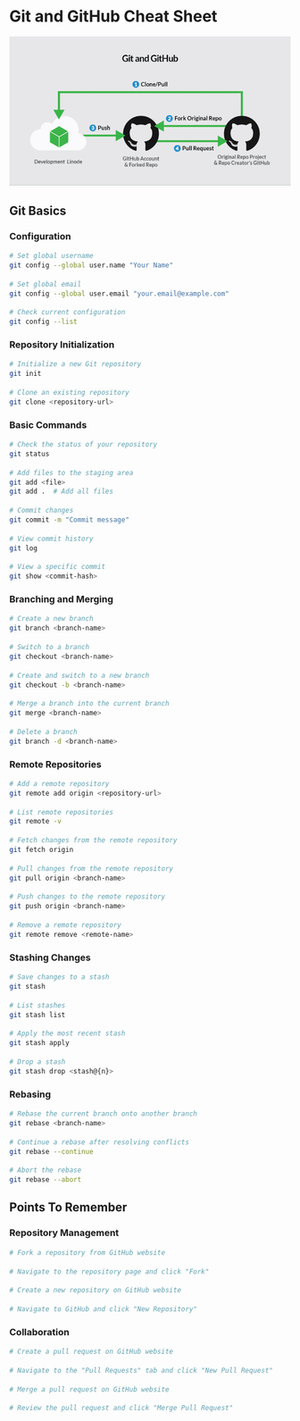 # Git and GitHub Cheat Sheet

![Git & GitHub](image.png)

## Git Basics

### Configuration

```bash
# Set global username
git config --global user.name "Your Name"

# Set global email
git config --global user.email "your.email@example.com"

# Check current configuration
git config --list
```

### Repository Initialization

```bash
# Initialize a new Git repository
git init

# Clone an existing repository
git clone <repository-url>
```

### Basic Commands

```bash
# Check the status of your repository
git status

# Add files to the staging area
git add <file>
git add .  # Add all files

# Commit changes
git commit -m "Commit message"

# View commit history
git log

# View a specific commit
git show <commit-hash>
```

### Branching and Merging

```bash
# Create a new branch
git branch <branch-name>

# Switch to a branch
git checkout <branch-name>

# Create and switch to a new branch
git checkout -b <branch-name>

# Merge a branch into the current branch
git merge <branch-name>

# Delete a branch
git branch -d <branch-name>
```

### Remote Repositories

```bash
# Add a remote repository
git remote add origin <repository-url>

# List remote repositories
git remote -v

# Fetch changes from the remote repository
git fetch origin

# Pull changes from the remote repository
git pull origin <branch-name>

# Push changes to the remote repository
git push origin <branch-name>

# Remove a remote repository
git remote remove <remote-name>
```

### Stashing Changes

```bash
# Save changes to a stash
git stash

# List stashes
git stash list

# Apply the most recent stash
git stash apply

# Drop a stash
git stash drop <stash@{n}>
```

### Rebasing

```bash
# Rebase the current branch onto another branch
git rebase <branch-name>

# Continue a rebase after resolving conflicts
git rebase --continue

# Abort the rebase
git rebase --abort
```

## Points To Remember

### Repository Management

```bash
# Fork a repository from GitHub website

# Navigate to the repository page and click "Fork"

# Create a new repository on GitHub website

# Navigate to GitHub and click "New Repository"
```

### Collaboration

```bash
# Create a pull request on GitHub website

# Navigate to the "Pull Requests" tab and click "New Pull Request"

# Merge a pull request on GitHub website

# Review the pull request and click "Merge Pull Request"
```